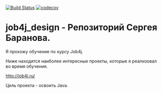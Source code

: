 [![Build Status](https://travis-ci.com/mariosb84/job4j_design.svg?branch=master)](https://travis-ci.com/mariosb84/job4j_design)
[![codecov](https://codecov.io/gh/mariosb84/job4j_design/branch/master/graph/badge.svg?token=M91NXXYDXH)](https://codecov.io/gh/mariosb84/job4j_design)

# job4j_design - Репозиторий Сергея Баранова.

Я прохожу обучение по курсу Job4j.

Ниже находятся наиболее интересные проекты, которые я реализовал во время обучения.

http://job4j.ru/

Цель проекта - освоить Java.